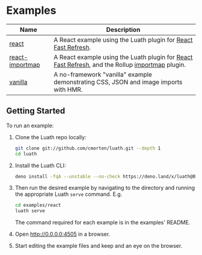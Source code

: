<!-- deno-fmt-ignore-file -->
# Examples

| Name                 | Description                                                                                                   |
| -------------------- | ------------------------------------------------------------------------------------------------------------- |
| [react](./react)     | A React example using the Luath plugin for [React Fast Refresh](https://www.npmjs.com/package/react-refresh). |
| [react-importmap](./react-importmap)     | A React example using the Luath plugin for [React Fast Refresh](https://www.npmjs.com/package/react-refresh), and the Rollup [importmap](https://deno.land/x/drollup@2.52.7+0.19.1/plugins/importmap) plugin. |
| [vanilla](./vanilla) | A no-framework "vanilla" example demonstrating CSS, JSON and image imports with HMR.                          |

## Getting Started

To run an example:

1. Clone the Luath repo locally:

   ```bash
   git clone git://github.com/cmorten/luath.git --depth 1
   cd luath
   ```

2. Install the Luath CLI:

   ```bash
   deno install -fqA --unstable --no-check https://deno.land/x/luath@0.9.0/luath.ts
   ```

3. Then run the desired example by navigating to the directory and running the appropriate Luath `serve` command. E.g.

   ```bash
   cd examples/react
   luath serve
   ```

   The command required for each example is in the examples' README.

4. Open <http://0.0.0.0:4505> in a browser.

5. Start editing the example files and keep and an eye on the browser.
